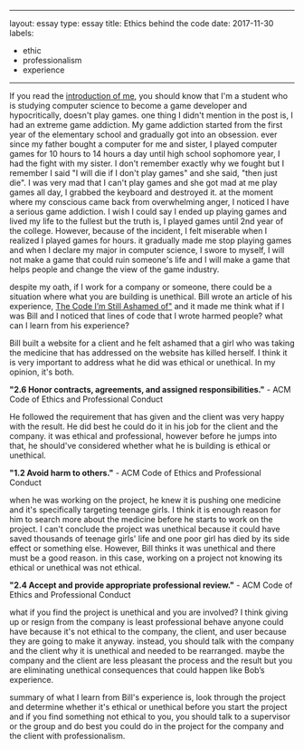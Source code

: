 
---
layout: essay
type: essay
title: Ethics behind the code
date: 2017-11-30
labels:
  - ethic
  - professionalism
  - experience
---

  If you read the <a href="https://yongkim93.github.io/essays/2017-08-31.html">introduction of me</a>, you should know that I'm a student who is studying computer science to become a game developer and hypocritically, doesn't play games. one thing I didn't mention in the post is, I had an extreme game addiction. My game addiction started from the first year of the elementary school and gradually got into an obsession. ever since my father bought a computer for me and sister, I played computer games for 10 hours to 14 hours a day until high school sophomore year, I had the fight with my sister. I don't remember exactly why we fought but I remember I said "I will die if I don't play games" and she said, "then just die".  I was very mad that I can't play games and she got mad at me play games all day, I grabbed the keyboard and destroyed it. at the moment where my conscious came back from overwhelming anger, I noticed I have a serious game addiction. I wish I could say I ended up playing games and lived my life to the fullest but the truth is, I played games until 2nd year of the college. However, because of the incident, I felt miserable when I realized I played games for hours. it gradually made me stop playing games and when I declare my major in computer science, I swore to myself, I will not make a game that could ruin someone's life and I will make a game that helps people and change the view of the game industry. 

  despite my oath, if I work for a company or someone, there could be a situation where what you are building is unethical. Bill wrote an article of his experience, <a href="https://medium.freecodecamp.org/the-code-im-still-ashamed-of-e4c021dff55e">The Code I’m Still Ashamed of"</a> and it made me think what if I was Bill and I noticed that lines of code that I wrote harmed people? what can I learn from his experience?

  Bill built a website for a client and he felt ashamed that a girl who was taking the medicine that has addressed on the website has killed herself. I think it is very important to address what he did was ethical or unethical. In my opinion, it's both.

<b>"2.6 Honor contracts, agreements, and assigned responsibilities."</b> \- ACM Code of Ethics and Professional Conduct

  He followed the requirement that has given and the client was very happy with the result. He did best he could do it in his job for the client and the company. it was ethical and professional, however before he jumps into that, he should've considered whether what he is building is ethical or unethical.

<b>"1.2 Avoid harm to others."</b> \- ACM Code of Ethics and Professional Conduct

  when he was working on the project, he knew it is pushing one medicine and it's specifically targeting teenage girls. I think it is enough reason for him to search more about the medicine before he starts to work on the project. I can't conclude the project was unethical because it could have saved thousands of teenage girls' life and one poor girl has died by its side effect or something else. However, Bill thinks it was unethical and there must be a good reason. in this case, working on a project not knowing its ethical or unethical was not ethical. 
  
<b>"2.4 Accept and provide appropriate professional review."</b> \- ACM Code of Ethics and Professional Conduct

  what if you find the project is unethical and you are involved? I think giving up or resign from the company is least professional behave anyone could have because it's not ethical to the company, the client, and user because they are going to make it anyway. instead, you should talk with the company and the client why it is unethical and needed to be rearranged. maybe the company and the client are less pleasant the process and the result but you are eliminating unethical consequences that could happen like Bob’s experience.

  summary of what I learn from Bill's experience is, look through the project and determine whether it's ethical or unethical before you start the project and if you find something not ethical to you, you should talk to a supervisor or the group and do best you could do in the project for the company and the client with professionalism. 

